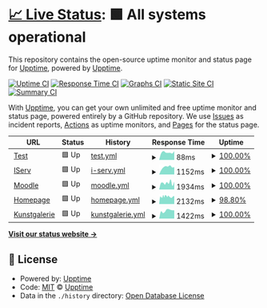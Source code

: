 # [📈 Live Status](https://jonasschaber.github.io/GymAll/): <!--live status--> **🟩 All systems operational**

This repository contains the open-source uptime monitor and status page for [Upptime](https://upptime.js.org), powered by [Upptime](https://github.com/upptime/upptime).

[![Uptime CI](https://github.com/JonasSchaber/GymAll/workflows/Uptime%20CI/badge.svg)](https://github.com/JonasSchaber/GymAll/actions?query=workflow%3A%22Uptime+CI%22)
[![Response Time CI](https://github.com/JonasSchaber/GymAll/workflows/Response%20Time%20CI/badge.svg)](https://github.com/JonasSchaber/GymAll/actions?query=workflow%3A%22Response+Time+CI%22)
[![Graphs CI](https://github.com/JonasSchaber/GymAll/workflows/Graphs%20CI/badge.svg)](https://github.com/JonasSchaber/GymAll/actions?query=workflow%3A%22Graphs+CI%22)
[![Static Site CI](https://github.com/JonasSchaber/GymAll/workflows/Static%20Site%20CI/badge.svg)](https://github.com/JonasSchaber/GymAll/actions?query=workflow%3A%22Static+Site+CI%22)
[![Summary CI](https://github.com/JonasSchaber/GymAll/workflows/Summary%20CI/badge.svg)](https://github.com/JonasSchaber/GymAll/actions?query=workflow%3A%22Summary+CI%22)

With [Upptime](https://upptime.js.org), you can get your own unlimited and free uptime monitor and status page, powered entirely by a GitHub repository. We use [Issues](https://github.com/upptime/upptime/issues) as incident reports, [Actions](https://github.com/JonasSchaber/GymAll/actions) as uptime monitors, and [Pages](https://demo.upptime.js.org) for the status page.

<!--start: status pages-->
<!-- This summary is generated by Upptime (https://github.com/upptime/upptime) -->
<!-- Do not edit this manually, your changes will be overwritten -->
<!-- prettier-ignore -->
| URL | Status | History | Response Time | Uptime |
| --- | ------ | ------- | ------------- | ------ |
| <img alt="" src="https://icons.duckduckgo.com/ip3/www.google.com.ico" height="13"> [Test](https://www.google.com/) | 🟩 Up | [test.yml](https://github.com/JonasSchaber/GymAll/commits/HEAD/history/test.yml) | <details><summary><img alt="Response time graph" src="./graphs/test/response-time-week.png" height="20"> 88ms</summary><br><a href="https://JonasSchaber.github.io/GymAll/history/test"><img alt="Response time 108" src="https://img.shields.io/endpoint?url=https%3A%2F%2Fraw.githubusercontent.com%2FJonasSchaber%2FGymAll%2FHEAD%2Fapi%2Ftest%2Fresponse-time.json"></a><br><a href="https://JonasSchaber.github.io/GymAll/history/test"><img alt="24-hour response time 102" src="https://img.shields.io/endpoint?url=https%3A%2F%2Fraw.githubusercontent.com%2FJonasSchaber%2FGymAll%2FHEAD%2Fapi%2Ftest%2Fresponse-time-day.json"></a><br><a href="https://JonasSchaber.github.io/GymAll/history/test"><img alt="7-day response time 88" src="https://img.shields.io/endpoint?url=https%3A%2F%2Fraw.githubusercontent.com%2FJonasSchaber%2FGymAll%2FHEAD%2Fapi%2Ftest%2Fresponse-time-week.json"></a><br><a href="https://JonasSchaber.github.io/GymAll/history/test"><img alt="30-day response time 94" src="https://img.shields.io/endpoint?url=https%3A%2F%2Fraw.githubusercontent.com%2FJonasSchaber%2FGymAll%2FHEAD%2Fapi%2Ftest%2Fresponse-time-month.json"></a><br><a href="https://JonasSchaber.github.io/GymAll/history/test"><img alt="1-year response time 109" src="https://img.shields.io/endpoint?url=https%3A%2F%2Fraw.githubusercontent.com%2FJonasSchaber%2FGymAll%2FHEAD%2Fapi%2Ftest%2Fresponse-time-year.json"></a></details> | <details><summary><a href="https://JonasSchaber.github.io/GymAll/history/test">100.00%</a></summary><a href="https://JonasSchaber.github.io/GymAll/history/test"><img alt="All-time uptime 99.99%" src="https://img.shields.io/endpoint?url=https%3A%2F%2Fraw.githubusercontent.com%2FJonasSchaber%2FGymAll%2FHEAD%2Fapi%2Ftest%2Fuptime.json"></a><br><a href="https://JonasSchaber.github.io/GymAll/history/test"><img alt="24-hour uptime 100.00%" src="https://img.shields.io/endpoint?url=https%3A%2F%2Fraw.githubusercontent.com%2FJonasSchaber%2FGymAll%2FHEAD%2Fapi%2Ftest%2Fuptime-day.json"></a><br><a href="https://JonasSchaber.github.io/GymAll/history/test"><img alt="7-day uptime 100.00%" src="https://img.shields.io/endpoint?url=https%3A%2F%2Fraw.githubusercontent.com%2FJonasSchaber%2FGymAll%2FHEAD%2Fapi%2Ftest%2Fuptime-week.json"></a><br><a href="https://JonasSchaber.github.io/GymAll/history/test"><img alt="30-day uptime 100.00%" src="https://img.shields.io/endpoint?url=https%3A%2F%2Fraw.githubusercontent.com%2FJonasSchaber%2FGymAll%2FHEAD%2Fapi%2Ftest%2Fuptime-month.json"></a><br><a href="https://JonasSchaber.github.io/GymAll/history/test"><img alt="1-year uptime 99.99%" src="https://img.shields.io/endpoint?url=https%3A%2F%2Fraw.githubusercontent.com%2FJonasSchaber%2FGymAll%2FHEAD%2Fapi%2Ftest%2Fuptime-year.json"></a></details>
| <img alt="" src="https://www.gymall.de/favicon.ico" height="13"> [IServ](https://gymall.de/iserv/) | 🟩 Up | [i-serv.yml](https://github.com/JonasSchaber/GymAll/commits/HEAD/history/i-serv.yml) | <details><summary><img alt="Response time graph" src="./graphs/i-serv/response-time-week.png" height="20"> 1152ms</summary><br><a href="https://JonasSchaber.github.io/GymAll/history/i-serv"><img alt="Response time 1082" src="https://img.shields.io/endpoint?url=https%3A%2F%2Fraw.githubusercontent.com%2FJonasSchaber%2FGymAll%2FHEAD%2Fapi%2Fi-serv%2Fresponse-time.json"></a><br><a href="https://JonasSchaber.github.io/GymAll/history/i-serv"><img alt="24-hour response time 1150" src="https://img.shields.io/endpoint?url=https%3A%2F%2Fraw.githubusercontent.com%2FJonasSchaber%2FGymAll%2FHEAD%2Fapi%2Fi-serv%2Fresponse-time-day.json"></a><br><a href="https://JonasSchaber.github.io/GymAll/history/i-serv"><img alt="7-day response time 1152" src="https://img.shields.io/endpoint?url=https%3A%2F%2Fraw.githubusercontent.com%2FJonasSchaber%2FGymAll%2FHEAD%2Fapi%2Fi-serv%2Fresponse-time-week.json"></a><br><a href="https://JonasSchaber.github.io/GymAll/history/i-serv"><img alt="30-day response time 1229" src="https://img.shields.io/endpoint?url=https%3A%2F%2Fraw.githubusercontent.com%2FJonasSchaber%2FGymAll%2FHEAD%2Fapi%2Fi-serv%2Fresponse-time-month.json"></a><br><a href="https://JonasSchaber.github.io/GymAll/history/i-serv"><img alt="1-year response time 1087" src="https://img.shields.io/endpoint?url=https%3A%2F%2Fraw.githubusercontent.com%2FJonasSchaber%2FGymAll%2FHEAD%2Fapi%2Fi-serv%2Fresponse-time-year.json"></a></details> | <details><summary><a href="https://JonasSchaber.github.io/GymAll/history/i-serv">100.00%</a></summary><a href="https://JonasSchaber.github.io/GymAll/history/i-serv"><img alt="All-time uptime 99.32%" src="https://img.shields.io/endpoint?url=https%3A%2F%2Fraw.githubusercontent.com%2FJonasSchaber%2FGymAll%2FHEAD%2Fapi%2Fi-serv%2Fuptime.json"></a><br><a href="https://JonasSchaber.github.io/GymAll/history/i-serv"><img alt="24-hour uptime 100.00%" src="https://img.shields.io/endpoint?url=https%3A%2F%2Fraw.githubusercontent.com%2FJonasSchaber%2FGymAll%2FHEAD%2Fapi%2Fi-serv%2Fuptime-day.json"></a><br><a href="https://JonasSchaber.github.io/GymAll/history/i-serv"><img alt="7-day uptime 100.00%" src="https://img.shields.io/endpoint?url=https%3A%2F%2Fraw.githubusercontent.com%2FJonasSchaber%2FGymAll%2FHEAD%2Fapi%2Fi-serv%2Fuptime-week.json"></a><br><a href="https://JonasSchaber.github.io/GymAll/history/i-serv"><img alt="30-day uptime 100.00%" src="https://img.shields.io/endpoint?url=https%3A%2F%2Fraw.githubusercontent.com%2FJonasSchaber%2FGymAll%2FHEAD%2Fapi%2Fi-serv%2Fuptime-month.json"></a><br><a href="https://JonasSchaber.github.io/GymAll/history/i-serv"><img alt="1-year uptime 99.95%" src="https://img.shields.io/endpoint?url=https%3A%2F%2Fraw.githubusercontent.com%2FJonasSchaber%2FGymAll%2FHEAD%2Fapi%2Fi-serv%2Fuptime-year.json"></a></details>
| <img alt="" src="https://moodle.gymall.de/theme/image.php/boost/theme/1642061074/favicon" height="13"> [Moodle](moodle.gymall.de) | 🟩 Up | [moodle.yml](https://github.com/JonasSchaber/GymAll/commits/HEAD/history/moodle.yml) | <details><summary><img alt="Response time graph" src="./graphs/moodle/response-time-week.png" height="20"> 1934ms</summary><br><a href="https://JonasSchaber.github.io/GymAll/history/moodle"><img alt="Response time 2017" src="https://img.shields.io/endpoint?url=https%3A%2F%2Fraw.githubusercontent.com%2FJonasSchaber%2FGymAll%2FHEAD%2Fapi%2Fmoodle%2Fresponse-time.json"></a><br><a href="https://JonasSchaber.github.io/GymAll/history/moodle"><img alt="24-hour response time 2268" src="https://img.shields.io/endpoint?url=https%3A%2F%2Fraw.githubusercontent.com%2FJonasSchaber%2FGymAll%2FHEAD%2Fapi%2Fmoodle%2Fresponse-time-day.json"></a><br><a href="https://JonasSchaber.github.io/GymAll/history/moodle"><img alt="7-day response time 1934" src="https://img.shields.io/endpoint?url=https%3A%2F%2Fraw.githubusercontent.com%2FJonasSchaber%2FGymAll%2FHEAD%2Fapi%2Fmoodle%2Fresponse-time-week.json"></a><br><a href="https://JonasSchaber.github.io/GymAll/history/moodle"><img alt="30-day response time 1896" src="https://img.shields.io/endpoint?url=https%3A%2F%2Fraw.githubusercontent.com%2FJonasSchaber%2FGymAll%2FHEAD%2Fapi%2Fmoodle%2Fresponse-time-month.json"></a><br><a href="https://JonasSchaber.github.io/GymAll/history/moodle"><img alt="1-year response time 1982" src="https://img.shields.io/endpoint?url=https%3A%2F%2Fraw.githubusercontent.com%2FJonasSchaber%2FGymAll%2FHEAD%2Fapi%2Fmoodle%2Fresponse-time-year.json"></a></details> | <details><summary><a href="https://JonasSchaber.github.io/GymAll/history/moodle">100.00%</a></summary><a href="https://JonasSchaber.github.io/GymAll/history/moodle"><img alt="All-time uptime 99.81%" src="https://img.shields.io/endpoint?url=https%3A%2F%2Fraw.githubusercontent.com%2FJonasSchaber%2FGymAll%2FHEAD%2Fapi%2Fmoodle%2Fuptime.json"></a><br><a href="https://JonasSchaber.github.io/GymAll/history/moodle"><img alt="24-hour uptime 100.00%" src="https://img.shields.io/endpoint?url=https%3A%2F%2Fraw.githubusercontent.com%2FJonasSchaber%2FGymAll%2FHEAD%2Fapi%2Fmoodle%2Fuptime-day.json"></a><br><a href="https://JonasSchaber.github.io/GymAll/history/moodle"><img alt="7-day uptime 100.00%" src="https://img.shields.io/endpoint?url=https%3A%2F%2Fraw.githubusercontent.com%2FJonasSchaber%2FGymAll%2FHEAD%2Fapi%2Fmoodle%2Fuptime-week.json"></a><br><a href="https://JonasSchaber.github.io/GymAll/history/moodle"><img alt="30-day uptime 94.62%" src="https://img.shields.io/endpoint?url=https%3A%2F%2Fraw.githubusercontent.com%2FJonasSchaber%2FGymAll%2FHEAD%2Fapi%2Fmoodle%2Fuptime-month.json"></a><br><a href="https://JonasSchaber.github.io/GymAll/history/moodle"><img alt="1-year uptime 99.51%" src="https://img.shields.io/endpoint?url=https%3A%2F%2Fraw.githubusercontent.com%2FJonasSchaber%2FGymAll%2FHEAD%2Fapi%2Fmoodle%2Fuptime-year.json"></a></details>
| <img alt="" src="https://gymnasium-allermoehe.hamburg.de/wp-content/uploads/sites/16/2018/02/cropped-GymAll-Icon-32x32.png" height="13"> [Homepage](gymnasium-allermoehe.hamburg.de) | 🟩 Up | [homepage.yml](https://github.com/JonasSchaber/GymAll/commits/HEAD/history/homepage.yml) | <details><summary><img alt="Response time graph" src="./graphs/homepage/response-time-week.png" height="20"> 2132ms</summary><br><a href="https://JonasSchaber.github.io/GymAll/history/homepage"><img alt="Response time 2046" src="https://img.shields.io/endpoint?url=https%3A%2F%2Fraw.githubusercontent.com%2FJonasSchaber%2FGymAll%2FHEAD%2Fapi%2Fhomepage%2Fresponse-time.json"></a><br><a href="https://JonasSchaber.github.io/GymAll/history/homepage"><img alt="24-hour response time 2033" src="https://img.shields.io/endpoint?url=https%3A%2F%2Fraw.githubusercontent.com%2FJonasSchaber%2FGymAll%2FHEAD%2Fapi%2Fhomepage%2Fresponse-time-day.json"></a><br><a href="https://JonasSchaber.github.io/GymAll/history/homepage"><img alt="7-day response time 2132" src="https://img.shields.io/endpoint?url=https%3A%2F%2Fraw.githubusercontent.com%2FJonasSchaber%2FGymAll%2FHEAD%2Fapi%2Fhomepage%2Fresponse-time-week.json"></a><br><a href="https://JonasSchaber.github.io/GymAll/history/homepage"><img alt="30-day response time 2086" src="https://img.shields.io/endpoint?url=https%3A%2F%2Fraw.githubusercontent.com%2FJonasSchaber%2FGymAll%2FHEAD%2Fapi%2Fhomepage%2Fresponse-time-month.json"></a><br><a href="https://JonasSchaber.github.io/GymAll/history/homepage"><img alt="1-year response time 2059" src="https://img.shields.io/endpoint?url=https%3A%2F%2Fraw.githubusercontent.com%2FJonasSchaber%2FGymAll%2FHEAD%2Fapi%2Fhomepage%2Fresponse-time-year.json"></a></details> | <details><summary><a href="https://JonasSchaber.github.io/GymAll/history/homepage">98.80%</a></summary><a href="https://JonasSchaber.github.io/GymAll/history/homepage"><img alt="All-time uptime 98.41%" src="https://img.shields.io/endpoint?url=https%3A%2F%2Fraw.githubusercontent.com%2FJonasSchaber%2FGymAll%2FHEAD%2Fapi%2Fhomepage%2Fuptime.json"></a><br><a href="https://JonasSchaber.github.io/GymAll/history/homepage"><img alt="24-hour uptime 96.45%" src="https://img.shields.io/endpoint?url=https%3A%2F%2Fraw.githubusercontent.com%2FJonasSchaber%2FGymAll%2FHEAD%2Fapi%2Fhomepage%2Fuptime-day.json"></a><br><a href="https://JonasSchaber.github.io/GymAll/history/homepage"><img alt="7-day uptime 98.80%" src="https://img.shields.io/endpoint?url=https%3A%2F%2Fraw.githubusercontent.com%2FJonasSchaber%2FGymAll%2FHEAD%2Fapi%2Fhomepage%2Fuptime-week.json"></a><br><a href="https://JonasSchaber.github.io/GymAll/history/homepage"><img alt="30-day uptime 99.29%" src="https://img.shields.io/endpoint?url=https%3A%2F%2Fraw.githubusercontent.com%2FJonasSchaber%2FGymAll%2FHEAD%2Fapi%2Fhomepage%2Fuptime-month.json"></a><br><a href="https://JonasSchaber.github.io/GymAll/history/homepage"><img alt="1-year uptime 95.57%" src="https://img.shields.io/endpoint?url=https%3A%2F%2Fraw.githubusercontent.com%2FJonasSchaber%2FGymAll%2FHEAD%2Fapi%2Fhomepage%2Fuptime-year.json"></a></details>
| <img alt="" src="https://www.gymall.de/favicon.ico" height="13"> [Kunstgalerie](https://it.gymall.de/kunst/) | 🟩 Up | [kunstgalerie.yml](https://github.com/JonasSchaber/GymAll/commits/HEAD/history/kunstgalerie.yml) | <details><summary><img alt="Response time graph" src="./graphs/kunstgalerie/response-time-week.png" height="20"> 1422ms</summary><br><a href="https://JonasSchaber.github.io/GymAll/history/kunstgalerie"><img alt="Response time 2355" src="https://img.shields.io/endpoint?url=https%3A%2F%2Fraw.githubusercontent.com%2FJonasSchaber%2FGymAll%2FHEAD%2Fapi%2Fkunstgalerie%2Fresponse-time.json"></a><br><a href="https://JonasSchaber.github.io/GymAll/history/kunstgalerie"><img alt="24-hour response time 1467" src="https://img.shields.io/endpoint?url=https%3A%2F%2Fraw.githubusercontent.com%2FJonasSchaber%2FGymAll%2FHEAD%2Fapi%2Fkunstgalerie%2Fresponse-time-day.json"></a><br><a href="https://JonasSchaber.github.io/GymAll/history/kunstgalerie"><img alt="7-day response time 1422" src="https://img.shields.io/endpoint?url=https%3A%2F%2Fraw.githubusercontent.com%2FJonasSchaber%2FGymAll%2FHEAD%2Fapi%2Fkunstgalerie%2Fresponse-time-week.json"></a><br><a href="https://JonasSchaber.github.io/GymAll/history/kunstgalerie"><img alt="30-day response time 1513" src="https://img.shields.io/endpoint?url=https%3A%2F%2Fraw.githubusercontent.com%2FJonasSchaber%2FGymAll%2FHEAD%2Fapi%2Fkunstgalerie%2Fresponse-time-month.json"></a><br><a href="https://JonasSchaber.github.io/GymAll/history/kunstgalerie"><img alt="1-year response time 2358" src="https://img.shields.io/endpoint?url=https%3A%2F%2Fraw.githubusercontent.com%2FJonasSchaber%2FGymAll%2FHEAD%2Fapi%2Fkunstgalerie%2Fresponse-time-year.json"></a></details> | <details><summary><a href="https://JonasSchaber.github.io/GymAll/history/kunstgalerie">100.00%</a></summary><a href="https://JonasSchaber.github.io/GymAll/history/kunstgalerie"><img alt="All-time uptime 99.78%" src="https://img.shields.io/endpoint?url=https%3A%2F%2Fraw.githubusercontent.com%2FJonasSchaber%2FGymAll%2FHEAD%2Fapi%2Fkunstgalerie%2Fuptime.json"></a><br><a href="https://JonasSchaber.github.io/GymAll/history/kunstgalerie"><img alt="24-hour uptime 100.00%" src="https://img.shields.io/endpoint?url=https%3A%2F%2Fraw.githubusercontent.com%2FJonasSchaber%2FGymAll%2FHEAD%2Fapi%2Fkunstgalerie%2Fuptime-day.json"></a><br><a href="https://JonasSchaber.github.io/GymAll/history/kunstgalerie"><img alt="7-day uptime 100.00%" src="https://img.shields.io/endpoint?url=https%3A%2F%2Fraw.githubusercontent.com%2FJonasSchaber%2FGymAll%2FHEAD%2Fapi%2Fkunstgalerie%2Fuptime-week.json"></a><br><a href="https://JonasSchaber.github.io/GymAll/history/kunstgalerie"><img alt="30-day uptime 94.62%" src="https://img.shields.io/endpoint?url=https%3A%2F%2Fraw.githubusercontent.com%2FJonasSchaber%2FGymAll%2FHEAD%2Fapi%2Fkunstgalerie%2Fuptime-month.json"></a><br><a href="https://JonasSchaber.github.io/GymAll/history/kunstgalerie"><img alt="1-year uptime 99.49%" src="https://img.shields.io/endpoint?url=https%3A%2F%2Fraw.githubusercontent.com%2FJonasSchaber%2FGymAll%2FHEAD%2Fapi%2Fkunstgalerie%2Fuptime-year.json"></a></details>

<!--end: status pages-->

[**Visit our status website →**](https://demo.upptime.js.org)

## 📄 License

- Powered by: [Upptime](https://github.com/upptime/upptime)
- Code: [MIT](./LICENSE) © [Upptime](https://upptime.js.org)
- Data in the `./history` directory: [Open Database License](https://opendatacommons.org/licenses/odbl/1-0/)
